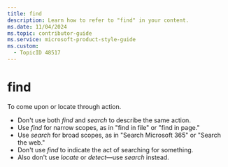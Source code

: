 ```yaml
---
title: find
description: Learn how to refer to "find" in your content.
ms.date: 11/04/2024
ms.topic: contributor-guide
ms.service: microsoft-product-style-guide
ms.custom:
  - TopicID 48517
---
```



# find

To come upon or locate through action.

- Don't use both *find* and *search* to describe the same action.
- Use *find* for narrow scopes, as in "find in file" or "find in page."
- Use *search* for broad scopes, as in "Search Microsoft 365" or "Search the web."
- Don't use *find* to indicate the act of searching for something.
- Also don't use *locate* or *detect*—use *search* instead.